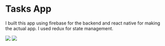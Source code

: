 # Tasks App
 
 I built this app using firebase for the backend and react native for making the actual app. I used redux for state management.
 
![](https://github.com/gerroo/tasks_app/assets/19212309/5117ab80-1c85-48d4-a8ea-999ea24eee58)
![](https://github.com/gerroo/tasks_app/assets/19212309/f908a6b6-5bd9-478d-a967-d6fcfc2d24f4)
